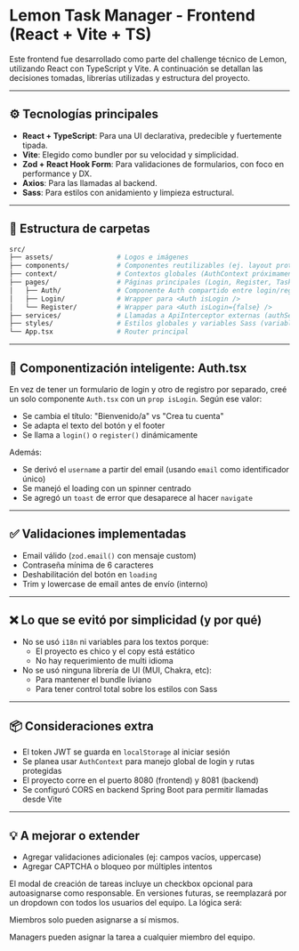 # Lemon Task Manager - Frontend (React + Vite + TS)

Este frontend fue desarrollado como parte del challenge técnico de Lemon, utilizando React con TypeScript y Vite. A continuación se detallan las decisiones tomadas, librerías utilizadas y estructura del proyecto.

---
## ⚙️ Tecnologías principales

- **React + TypeScript**: Para una UI declarativa, predecible y fuertemente tipada.
- **Vite**: Elegido como bundler por su velocidad y simplicidad.
- **Zod + React Hook Form**: Para validaciones de formularios, con foco en performance y DX.
- **Axios**: Para las llamadas al backend.
- **Sass**: Para estilos con anidamiento y limpieza estructural.

---

## 📁 Estructura de carpetas

```bash
src/
├── assets/                # Logos e imágenes
├── components/            # Componentes reutilizables (ej. layout protegido)
├── context/               # Contextos globales (AuthContext próximamente)
├── pages/                 # Páginas principales (Login, Register, TasksList)
│   ├── Auth/              # Componente Auth compartido entre login/register
│   ├── Login/             # Wrapper para <Auth isLogin />
│   └── Register/          # Wrapper para <Auth isLogin={false} />
├── services/              # Llamadas a ApiInterceptor externas (authService)
├── styles/                # Estilos globales y variables Sass (variables, globals)
└── App.tsx                # Router principal
```

---

## 🧠 Componentización inteligente: Auth.tsx

En vez de tener un formulario de login y otro de registro por separado, creé un solo componente `Auth.tsx` con un `prop isLogin`. Según ese valor:

- Se cambia el título: "Bienvenido/a" vs "Crea tu cuenta"
- Se adapta el texto del botón y el footer
- Se llama a `login()` o `register()` dinámicamente

Además:
- Se derivó el `username` a partir del email (usando `email` como identificador único)
- Se manejó el loading con un spinner centrado
- Se agregó un `toast` de error que desaparece al hacer `navigate`

---

## ✅ Validaciones implementadas

- Email válido (`zod.email()` con mensaje custom)
- Contraseña mínima de 6 caracteres
- Deshabilitación del botón en `loading`
- Trim y lowercase de email antes de envío (interno)

---

## ❌ Lo que se evitó por simplicidad (y por qué)

- No se usó `i18n` ni variables para los textos porque:
    - El proyecto es chico y el copy está estático
    - No hay requerimiento de multi idioma
- No se usó ninguna librería de UI (MUI, Chakra, etc):
    - Para mantener el bundle liviano
    - Para tener control total sobre los estilos con Sass

---

## 📦 Consideraciones extra

- El token JWT se guarda en `localStorage` al iniciar sesión
- Se planea usar `AuthContext` para manejo global de login y rutas protegidas
- El proyecto corre en el puerto 8080 (frontend) y 8081 (backend)
- Se configuró CORS en backend Spring Boot para permitir llamadas desde Vite

---

## 💡 A mejorar o extender

- Agregar validaciones adicionales (ej: campos vacíos, uppercase)
- Agregar CAPTCHA o bloqueo por múltiples intentos

El modal de creación de tareas incluye un checkbox opcional para autoasignarse como responsable.
En versiones futuras, se reemplazará por un dropdown con todos los usuarios del equipo.
La lógica será:

Miembros solo pueden asignarse a sí mismos.

Managers pueden asignar la tarea a cualquier miembro del equipo.


